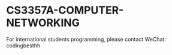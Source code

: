 # CS3357A-COMPUTER-NETWORKING
For international students programming, please contact WeChat: codingbesthh
